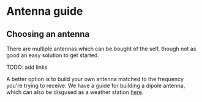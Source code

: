 # Antenna guide

## Choosing an antenna

There are multiple antennas which can be bought of the self, though not as good an easy solution to get started.

TODO: add links

A better option is to build your own antenna matched to the frequency you're trying to receive.
We have a guide for building a dipole antenna, which can also be disgused as a weather station [here](./chapter_4_1_1_dipole_antenna.md).

